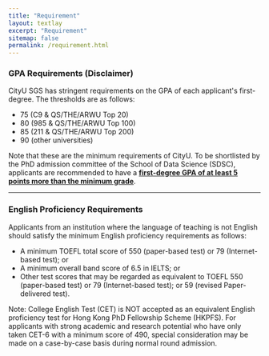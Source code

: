 ```yaml
---
title: "Requirement"
layout: textlay
excerpt: "Requirement"
sitemap: false
permalink: /requirement.html
---
```

### GPA Requirements (Disclaimer)
CityU SGS has stringent requirements on the GPA of each applicant's first-degree. 
The thresholds are as follows:
- 75 (C9 & QS/THE/ARWU Top 20)
- 80 (985 & QS/THE/ARWU Top 100)
- 85 (211 & QS/THE/ARWU Top 200)
- 90 (other universities)

Note that these are the minimum requirements of CityU. To be shortlisted by the PhD admission committee of the School of Data Science (SDSC), applicants are recommended to have a **<u>first-degree GPA of at least 5 points more than the minimum grade</u>**.

***
### English Proficiency Requirements
Applicants from an institution where the language of teaching is not English should satisfy the minimum English proficiency requirements as follows:
- A minimum TOEFL total score of 550 (paper-based test) or 79 (Internet-based test); or
- A minimum overall band score of 6.5 in IELTS; or
- Other test scores that may be regarded as equivalent to TOEFL 550 (paper-based test) or 79 (Internet-based test); or 59 (revised Paper-delivered test).

Note: College English Test (CET) is NOT accepted as an equivalent English proficiency test for Hong Kong PhD Fellowship Scheme (HKPFS). For applicants with strong academic and research potential who have only taken CET-6 with a minimum score of 490, special consideration may be made on a case-by-case basis during normal round admission.
